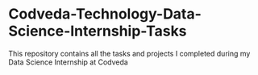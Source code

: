 # Codveda-Technology-Data-Science-Internship-Tasks
This repository contains all the tasks and projects I completed during my Data Science Internship at Codveda
